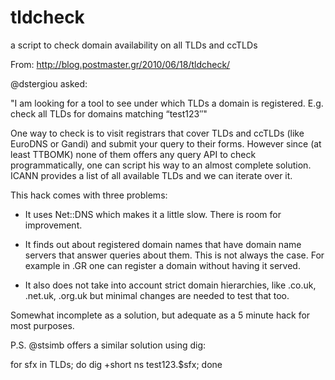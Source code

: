 tldcheck
========

a script to check domain availability on all TLDs and ccTLDs

From: http://blog.postmaster.gr/2010/06/18/tldcheck/

@dstergiou asked:

"I am looking for a tool to see under which TLDs a domain is registered. E.g.
check all TLDs for domains matching “test123″"

One way to check is to visit registrars that cover TLDs and ccTLDs (like
EuroDNS or Gandi) and submit your query to their forms. However since (at
least TTBOMK) none of them offers any query API to check programmatically,
one can script his way to an almost complete solution. ICANN provides a list
of all available TLDs and we can iterate over it.

This hack comes with three problems:

- It uses Net::DNS which makes it a little slow. There is room for improvement.

- It finds out about registered domain names that have domain name servers
  that answer queries about them. This is not always the case. For example in
  .GR one can register a domain without having it served.

- It also does not take into account strict domain hierarchies, like .co.uk,
  .net.uk, .org.uk but minimal changes are needed to test that too.

Somewhat incomplete as a solution, but adequate as a 5 minute hack for most
purposes.

P.S. @stsimb offers a similar solution using dig:

for sfx in TLDs; do dig +short ns test123.$sfx; done
